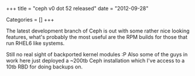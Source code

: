 +++
title = "ceph v0 dot 52 released"
date = "2012-09-28"


Categories = []
+++

The latest development branch of Ceph is out with some rather nice
looking features, what's probably the most useful are the RPM builds
for those that run RHEL6 like systems.

Still no real sight of backported kernel modules :P Also some of the
guys in work here just deployed a ~200tb Ceph installation which I've
access to a 10tb RBD for doing backups on.
